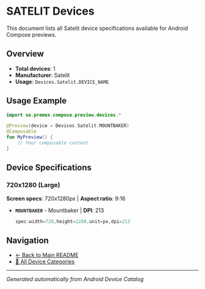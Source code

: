 # SATELIT Devices

This document lists all Satelit device specifications available for Android Compose previews.

## Overview

- **Total devices**: 1
- **Manufacturer**: Satelit
- **Usage**: `Devices.Satelit.DEVICE_NAME`

## Usage Example

```kotlin
import se.premex.compose.preview.devices.*

@Preview(device = Devices.Satelit.MOUNTBAKER)
@Composable
fun MyPreview() {
    // Your composable content
}
```

## Device Specifications

### 720x1280 (Large)

**Screen specs**: 720x1280px | **Aspect ratio**: 9:16

- **`MOUNTBAKER`** - Mountbaker | **DPI**: 213
  ```kotlin
  spec:width=720,height=1280,unit=px,dpi=213
  ```

## Navigation

- [← Back to Main README](../../README.md)
- [📱 All Device Categories](../README.md)

---
*Generated automatically from Android Device Catalog*
